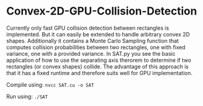 # Convex-2D-GPU-Collision-Detection

Currently only fast GPU collision detection between rectangles is implemented. But it can easily be extended to handle arbitrary convex 2D shapes. Additionally it contains a Monte Carlo Sampling function that computes collision probabilities between two rectangles, one with fixed variance, one with a provided variance. In SAT.py you see the basic application of how to use the separating axis therorem to determine if two rectangles (or convex shapes) collide. The advantage of this approach is that it has a fixed runtime and therefore suits well for GPU implementation.

Compile using:
```nvcc SAT.cu -o SAT```

Run using:
```./SAT```